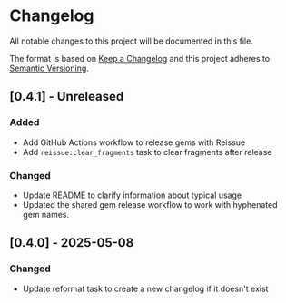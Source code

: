 # Changelog

All notable changes to this project will be documented in this file.

The format is based on [Keep a Changelog](http://keepachangelog.com/)
and this project adheres to [Semantic Versioning](http://semver.org/).

## [0.4.1] - Unreleased

### Added

- Add GitHub Actions workflow to release gems with Reissue
- Add `reissue:clear_fragments` task to clear fragments after release

### Changed

- Update README to clarify information about typical usage
- Updated the shared gem release workflow to work with hyphenated gem names.

## [0.4.0] - 2025-05-08

### Changed

- Update reformat task to create a new changelog if it doesn't exist
